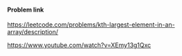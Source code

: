 #### Problem link
https://leetcode.com/problems/kth-largest-element-in-an-array/description/

https://www.youtube.com/watch?v=XEmy13g1Qxc